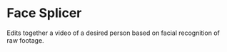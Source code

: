 # Face Splicer
 Edits together a video of a desired person based on facial recognition of raw footage.
